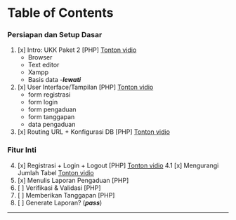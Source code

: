 # Table of Contents
### Persiapan dan Setup Dasar
1. [x] Intro: UKK Paket 2 [PHP] [Tonton vidio](https://youtu.be/459JCMflWPQ)
    - Browser
    - Text editor
    - Xampp
    - Basis data -***lewati***
2. [x] User Interface/Tampilan [PHP] [Tonton vidio](https://youtu.be/2id35rquz3M)
    - form registrasi
    - form login
    - form pengaduan
    - form tanggapan
    - data pengaduan
3. [x] Routing URL + Konfigurasi DB [PHP] [Tonton vidio](https://youtu.be/FJhNg80NF_o)

### Fitur Inti
4. [x] Registrasi + Login + Logout [PHP] [Tonton vidio](https://youtu.be/pt0l6T5y22A)
    4.1 [x] Mengurangi Jumlah Tabel [Tonton vidio](https://youtu.be/CKFczQhmQL4)
5. [x] Menulis Laporan Pengaduan [PHP]
6. [ ] Verifikasi & Validasi [PHP]
7. [ ] Memberikan Tanggapan [PHP]
8. [ ] Generate Laporan? (***pass***)

---

